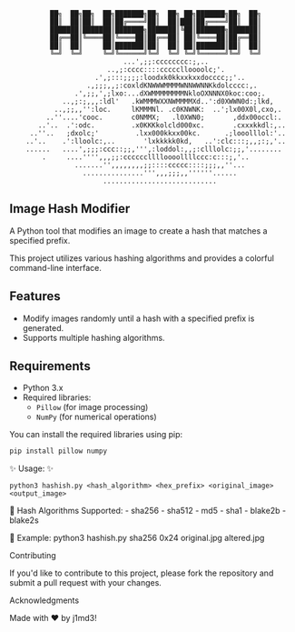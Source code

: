               ██╗  ██╗██╗  ██╗███████╗██╗  ██╗ ██╗███████╗██╗  ██╗
              ██║  ██║██║  ██║██╔════╝██║  ██║███║██╔════╝██║  ██║
              ███████║███████║███████╗███████║╚██║███████╗███████║
              ██╔══██║╚════██║╚════██║██╔══██║ ██║╚════██║██╔══██║
              ██║  ██║     ██║███████║██║  ██║ ██║███████║██║  ██║
              ╚═╝  ╚═╝     ╚═╝╚══════╝╚═╝  ╚═╝ ╚═╝╚══════╝╚═╝  ╚═╝
                                ...',;;:cccccccc:;,..
                            ..,;:cccc::::ccccclloooolc;'.
                         .',;:::;;;;:loodxk0kkxxkxxdocccc;;'..
                       .,;;;,,;:coxldKNWWWMMMMWNNWWNNKkdolcccc:,.
                    .',;;,',;lxo:...dXWMMMMMMMMNkloOXNNNX0koc:coo;.
                 ..,;:;,,,:ldl'   .kWMMMWXXNWMMMMXd..':d0XWWN0d:;lkd,
               ..,;;,,'':loc.     lKMMMNl. .c0KNWNK:  ..';lx00X0l,cxo,.
             ..''....'cooc.       c0NMMX;   .l0XWN0;       ,ddx00occl:.
           ..'..  .':odc.         .x0KKKkolcld000xc.       .cxxxkkdl:,..
         ..''..   ;dxolc;'         .lxx000kkxx00kc.      .;looolllol:'..
        ..'..    .':lloolc:,..       'lxkkkkk0kd,   ..':clc:::;,,;:;,'..
        ......   ....',;;;:ccc::;;,''',:loddol:,,;:clllolc:;;,'........
            .     ....'''',,,;;:cccccclllloooollllccc:c:::;,'..
                    .......'',,,,,,,,;;::::ccccc::::;;;,,''...
                      ...............''',,,;;;,,''''''......
                           ............................       
              
              
## Image Hash Modifier

A Python tool that modifies an image to create a hash that matches a specified prefix.

 This project utilizes various hashing algorithms and provides a colorful command-line interface.

## Features

- Modify images randomly until a hash with a specified prefix is generated.
- Supports multiple hashing algorithms.

## Requirements

- Python 3.x
- Required libraries:
  - `Pillow` (for image processing)
  - `NumPy` (for numerical operations)

You can install the required libraries using pip:

```bash
pip install pillow numpy

```



✨ Usage: ✨

    python3 hashish.py <hash_algorithm> <hex_prefix> <original_image> <output_image>

🌟 Hash Algorithms Supported:
    - sha256
    - sha512
    - md5
    - sha1
    - blake2b
    - blake2s

🎉 Example:
    python3 hashish.py sha256 0x24 original.jpg altered.jpg

Contributing

If you'd like to contribute to this project, please fork the repository and submit a pull request with your changes.

Acknowledgments

Made with ❤️ by j1md3!

